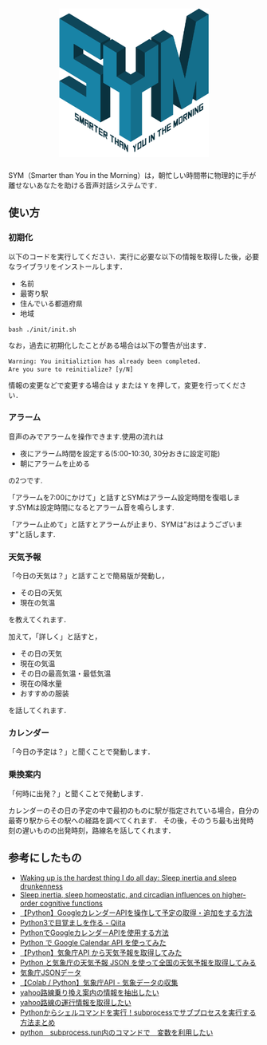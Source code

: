 <h1 align="center">
  <img src=./asset/SYM_logo_text.png width="300">
</h1>

SYM（Smarter than You in the Morning）は，朝忙しい時間帯に物理的に手が離せないあなたを助ける音声対話システムです．

## 使い方

### 初期化

以下のコードを実行してください．実行に必要な以下の情報を取得した後，必要なライブラリをインストールします．

- 名前
- 最寄り駅
- 住んでいる都道府県
- 地域

```[bash]
bash ./init/init.sh
```

なお，過去に初期化したことがある場合は以下の警告が出ます．

```[bash]
Warning: You initializtion has already been completed.
Are you sure to reinitialize? [y/N]
```

情報の変更などで変更する場合は <kbd>y</kbd> または <kbd>Y</kbd> を押して，変更を行ってください．

### アラーム

音声のみでアラームを操作できます.使用の流れは

- 夜にアラーム時間を設定する(5:00-10:30, 30分おきに設定可能)
- 朝にアラームを止める

の2つです.

「アラームを7:00にかけて」と話すとSYMはアラーム設定時間を復唱します.SYMは設定時間になるとアラーム音を鳴らします.

「アラーム止めて」と話すとアラームが止まり、SYMは”おはようございます”と話します.

### 天気予報

「今日の天気は？」と話すことで簡易版が発動し，

- その日の天気
- 現在の気温

を教えてくれます．

加えて，「詳しく」と話すと，

- その日の天気
- 現在の気温
- その日の最高気温・最低気温
- 現在の降水量
- おすすめの服装

を話してくれます．

### カレンダー

「今日の予定は？」と聞くことで発動します．

### 乗換案内

「何時に出発？」と聞くことで発動します．

カレンダーのその日の予定の中で最初のものに駅が指定されている場合，自分の最寄り駅からその駅への経路を調べてくれます．
その後，そのうち最も出発時刻の遅いものの出発時刻，路線名を話してくれます．

## 参考にしたもの

- [Waking up is the hardest thing I do all day: Sleep inertia and sleep drunkenness](https://pubmed.ncbi.nlm.nih.gov/27692973/)
- [Sleep inertia, sleep homeostatic, and circadian influences on higher-order cognitive functions](https://www.ncbi.nlm.nih.gov/pmc/articles/PMC5124508/)
- [【Python】GoogleカレンダーAPIを操作して予定の取得・追加をする方法](https://kosuke-space.com/google-calendar-api-python)
- [Python3で目覚ましを作る - Qiita](https://qiita.com/Rxxx/items/d1f7d9a08dacf693b0a9)
- [PythonでGoogleカレンダーAPIを使用する方法](https://maasaablog.com/development/python/4744/)
- [Python で Google Calendar API を使ってみた](https://www.coppla-note.net/posts/tutorial/google-calendar-api/)
- [【Python】気象庁API から天気予報を取得してみた](https://qiita.com/ehjivh/items/121afaecad59a7e11c61)
- [Python と気象庁の天気予報 JSON を使って全国の天気予報を取得してみる](https://www.gis-py.com/entry/weather-json)
- [気象庁JSONデータ](https://qiita.com/michan06/items/48503631dd30275288f7)
- [【Colab / Python】気象庁API - 気象データの収集](https://qiita.com/T_Ryota/items/ef96d6575404a0fd46dd)
- [yahoo路線乗り換え案内の情報を抽出したい](https://qiita.com/hirohiroto522/items/2fc33cbc36ea8600f867)
- [yahoo路線の運行情報を取得したい](https://qiita.com/hirohiroto522/items/6ff29be1344be805ecb0)
- [Pythonからシェルコマンドを実行！subprocessでサブプロセスを実行する方法まとめ](https://dev.classmethod.jp/articles/python-subprocess-shell-command/)
- [python　subprocess.run内のコマンドで　変数を利用したい](https://teratail.com/questions/183775)
